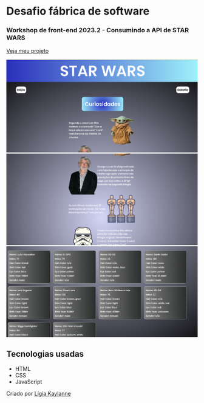 # Desafio fábrica de software
### Workshop de front-end 2023.2 - Consumindo a API de STAR WARS

[Veja meu projeto](https://ligiakaylanne.github.io/workshop-frontend-2023.2/)

<img src="src/img/fotoDoProjeto.png"/>
<img src="src/img/fotoDoProjeto-2.png"/>
<img src="src/img/fotoDoProjeto-3.png"/>


## Tecnologias usadas

- HTML
- CSS
- JavaScript

Criado por [Lígia Kaylanne](https://www.linkedin.com/in/l%C3%ADgia-kaylanne-9b7947240/)

